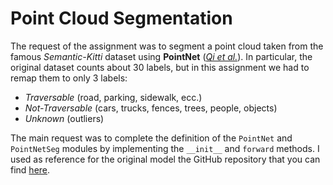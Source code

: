 # Point Cloud Segmentation
The request of the assignment was to segment a point cloud taken from the famous *Semantic-Kitti* dataset using **PointNet** ([*Qi et al.*](https://arxiv.org/abs/1612.00593)).
In particular, the original dataset counts about 30 labels, but in this assignment we had to remap them to only 3 labels:
- *Traversable* (road, parking, sidewalk, ecc.)
- *Not-Traversable* (cars, trucks, fences, trees, people, objects)
- *Unknown* (outliers)

The main request was to complete the definition of the `PointNet` and `PointNetSeg` modules by implementing the
`__init__` and `forward` methods. I used as reference for the original model the GitHub repository that you can find [here](https://github.com/fxia22/pointnet.pytorch/blob/master/pointnet/model.py).
